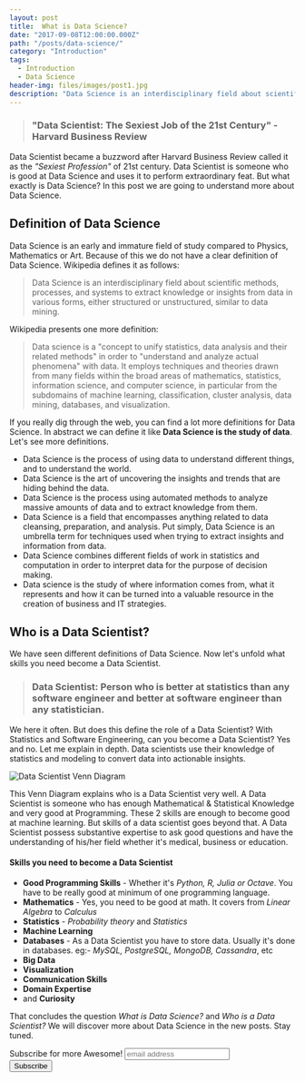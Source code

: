 ```yaml
---
layout: post
title:  What is Data Science?
date: "2017-09-08T12:00:00.000Z"
path: "/posts/data-science/"
category: "Introduction"
tags: 
  - Introduction
  - Data Science
header-img: files/images/post1.jpg
description: "Data Science is an interdisciplinary field about scientific methods, processes, and systems to extract knowledge or insights from data in various forms, either structured or unstructured, similar to data mining."
---
```


> ### "Data Scientist: The Sexiest Job of the 21st Century" - Harvard Business Review

Data Scientist became a buzzword after Harvard Business Review called it as the *"Sexiest Profession"* of 21st century. Data Scientist is someone who is good at Data Science and uses it to perform extraordinary feat. But what exactly is Data Science? In this post we are going to understand more about Data Science.

## Definition of Data Science

Data Science is an early and immature field of study compared to Physics, Mathematics or Art. Because of this we do not have a clear definition of Data Science. Wikipedia defines it as follows:

> Data Science is an interdisciplinary field about scientific methods, processes, and systems to extract knowledge or insights from data in various forms, either structured or unstructured, similar to data mining.

Wikipedia presents one more definition:

> Data science is a "concept to unify statistics, data analysis and their related methods" in order to "understand and analyze actual phenomena" with data. It employs techniques and theories drawn from many fields within the broad areas of mathematics, statistics, information science, and computer science, in particular from the subdomains of machine learning, classification, cluster analysis, data mining, databases, and visualization.

If you really dig through the web, you can find a lot more definitions for Data Science. In abstract we can define it like **Data Science is the study of data**. Let's see more definitions.

* Data Science is the process of using data to understand different things, and to understand the world.
* Data Science is the art of uncovering the insights and trends that are hiding behind the data.
* Data Science is the process using automated methods to analyze massive amounts of data and to extract knowledge from them.
* Data Science is a field that encompasses anything related to data cleansing, preparation, and analysis. Put simply, Data Science is an umbrella term for techniques used when trying to extract insights and information from data.
* Data Science combines different fields of work in statistics and computation in order to interpret data for the purpose of decision making.
* Data science is the study of where information comes from, what it represents and how it can be turned into a valuable resource in the creation of business and IT strategies.

## Who is a Data Scientist?

We have seen different definitions of Data Science. Now let's unfold what skills you need become a Data Scientist.

> ### Data Scientist: Person who is better at statistics than any software engineer and better at software engineer than any statistician.

We here it often. But does this define the role of a Data Scientist? With Statistics and Software Engineering, can you become a Data Scientist? Yes and no. Let me explain in depth. Data scientists use their knowledge of statistics and modeling to convert data into actionable insights.


![Data Scientist Venn Diagram](https://i.imgur.com/KWqJEau.png)

This Venn Diagram explains who is a Data Scientist very well. A Data Scientist is someone who has enough Mathematical & Statistical Knowledge and very good at Programming. These 2 skills are enough to become good at machine learning. But skills of a data scientist goes beyond that. A Data Scientist possess substantive expertise to ask good questions and have the understanding of his/her field whether it's medical, business or education.

#### Skills you need to become a Data Scientist

* **Good Programming Skills** - Whether it's *Python, R, Julia or Octave*. You have to be really good at minimum of one programming language.
* **Mathematics** - Yes, you need to be good at math. It covers from *Linear Algebra* to *Calculus*
* **Statistics** - *Probability theory* and *Statistics*
* **Machine Learning**
* **Databases** - As a Data Scientist you have to store data. Usually it's done in databases. eg:- *MySQL, PostgreSQL, MongoDB, Cassandra*, etc
* **Big Data**
* **Visualization**
* **Communication Skills**
* **Domain Expertise**
* and **Curiosity**

That concludes the question *What is Data Science?* and *Who is a Data Scientist?* We will discover more about Data Science in the new posts. Stay tuned.


<div id="mc_embed_signup">
<form action="//mubaris.us16.list-manage.com/subscribe/post?u=f9e9a4985cce81e89169df2bf&amp;id=3654da5463" method="post" id="mc-embedded-subscribe-form" name="mc-embedded-subscribe-form" class="validate" target="_blank" novalidate>
    <div id="mc_embed_signup_scroll">
	<label for="mce-EMAIL">Subscribe for more Awesome!</label>
	<input type="email" value="" name="EMAIL" class="email" id="mce-EMAIL" placeholder="email address" required>
    <!-- real people should not fill this in and expect good things - do not remove this or risk form bot signups-->
    <div style="position: absolute; left: -5000px;" aria-hidden="true"><input type="text" name="b_f9e9a4985cce81e89169df2bf_3654da5463" tabindex="-1" value=""></div>
    <div class="clear"><input type="submit" value="Subscribe" name="subscribe" id="mc-embedded-subscribe" class="button"></div>
    </div>
</form>
</div>
